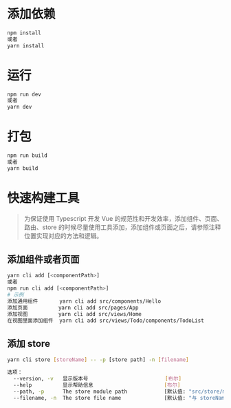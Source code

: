# 添加依赖

```bash
npm install
或者
yarn install
```

# 运行

```bash
npm run dev
或者
yarn dev
```

# 打包

```bash
npm run build
或者
yarn build
```

# 快速构建工具

> 为保证使用 Typescript 开发 Vue 的规范性和开发效率，添加组件、页面、路由、store 的时候尽量使用工具添加，添加组件或页面之后，请参照注释位置实现对应的方法和逻辑。

## 添加组件或者页面

```bash
yarn cli add [<componentPath>]
或者
npm run cli add [<componentPath>]
# 示例
添加通用组件       yarn cli add src/components/Hello
添加页面          yarn cli add src/pages/App
添加视图          yarn cli add src/views/Home
在视图里面添加组件  yarn cli add src/views/Todo/components/TodoList
```

## 添加 store

```bash
yarn cli store [storeName] -- -p [store path] -n [filename]

选项：
  --version, -v   显示版本号                         [布尔]
  --help          显示帮助信息                       [布尔]
  --path, -p      The store module path            [默认值: "src/store/modules"]
  --filename, -n  The store file name              [默认值: "与 storeName 一致"]
```
